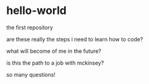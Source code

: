 # hello-world

the first repository

are these really the steps i need to learn how to code?

what will become of me in the future?

is this the path to a job with mckinsey?

so many questions!
